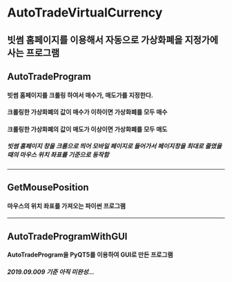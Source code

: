 # AutoTradeVirtualCurrency
빗썸 홈페이지를 이용해서 자동으로 가상화폐을 지정가에 사는 프로그램
---------------------------------------------------------------
## AutoTradeProgram
#### 빗썸 홈페이지를 크롤링 하여서 매수가, 매도가를 지정한다. 
#### 크롤링한 가상화폐의 값이 매수가 이하이면 가상화폐를 모두 매수
#### 크롤링한 가상화폐의 값이 매도가 이상이면 가상화폐를 모두 매도
##### 빗썸 홈페이지 창을 크롬으로 띄어 모바일 페이지로 들어가서 페이지창을 최대로 줄였을때의 마우스 위치 좌표를 기준으로 동작함
---------------------------------------------------------------
## GetMousePosition
#### 마우스의 위치 좌표를 가져오는 파이썬 프로그램
---------------------------------------------------------------
## AutoTradeProgramWithGUI
#### AutoTradeProgram을 PyQT5를 이용하여 GUI로 만든 프로그램
##### 2019.09.009 기준 아직 미완성...
